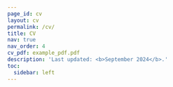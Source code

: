 ```yaml
---
page_id: cv
layout: cv
permalink: /cv/
title: CV
nav: true
nav_order: 4
cv_pdf: example_pdf.pdf
description: 'Last updated: <b>September 2024</b>.'
toc:
  sidebar: left
---
```

